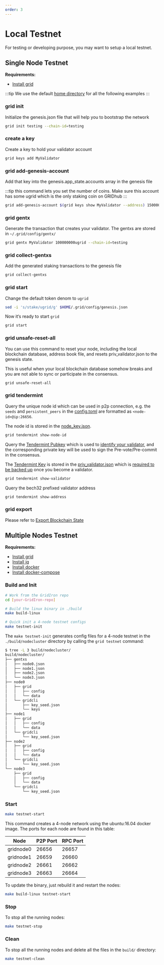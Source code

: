 ```yaml
---
order: 3
---
```


# Local Testnet

For testing or developing purpose, you may want to setup a local testnet.

## Single Node Testnet

**Requirements:**

- [Install grid](../get-started/install.md)

:::tip
We use the default [home directory](intro.md#home-directory) for all the following examples
:::

### grid init

Initialize the genesis.json file that will help you to bootstrap the network

```bash
grid init testing --chain-id=testing
```

### create a key

Create a key to hold your validator account

```bash
grid keys add MyValidator
```

### grid add-genesis-account

Add that key into the genesis.app_state.accounts array in the genesis file

:::tip
this command lets you set the number of coins. Make sure this account has some ugrid which is the only staking coin on GRIDhub
:::

```bash
grid add-genesis-account $(grid keys show MyValidator --address) 150000000ugrid
```

### grid gentx

Generate the transaction that creates your validator. The gentxs are stored in `~/.grid/config/gentx/`

```bash
grid gentx MyValidator 100000000ugrid --chain-id=testing 
```

### grid collect-gentxs

Add the generated staking transactions to the genesis file

```bash
grid collect-gentxs
```

### grid start

Change the default token denom to `ugrid`

```bash
sed -i 's/stake/ugrid/g' $HOME/.grid/config/genesis.json
```

Now it‘s ready to start `grid`

```bash
grid start
```

### grid unsafe-reset-all

You can use this command to reset your node, including the local blockchain database, address book file, and resets priv_validator.json to the genesis state.

This is useful when your local blockchain database somehow breaks and you are not able to sync or participate in the consensus.

```bash
grid unsafe-reset-all
```

### grid tendermint

Query the unique node id which can be used in p2p connection, e.g. the `seeds` and `persistent_peers` in the [config.toml](intro.md#cnofig-toml) are formatted as `<node-id>@ip:26656`.

The node id is stored in the [node_key.json](intro.md#node_key-json).

```bash
grid tendermint show-node-id
```

Query the [Tendermint Pubkey](../concepts/validator-faq.md#tendermint-key) which is used to [identify your validator](../cli-client/stake/create-validator.md), and the corresponding private key will be used to sign the Pre-vote/Pre-commit in the consensus.

The [Tendermint Key](../concepts/validator-faq.md#tendermint-key) is stored in the [priv_validator.json](intro.md#priv_validator-json) which is [required to be backed up](../concepts/validator-faq.md#how-to-backup-the-validator) once you become a validator.

```bash
grid tendermint show-validator
```

Query the bech32 prefixed validator address

```bash
grid tendermint show-address
```

### grid export

Please refer to [Export Blockchain State](export.md)

## Multiple Nodes Testnet

**Requirements:**

- [Install grid](../get-started/install.md)
- [Install jq](https://stedolan.github.io/jq/download/)
- [Install docker](https://docs.docker.com/engine/installation/)
- [Install docker-compose](https://docs.docker.com/compose/install/)

### Build and Init

```bash
# Work from the GridIron repo
cd [your-GridIron-repo]

# Build the linux binary in ./build
make build-linux

# Quick init a 4-node testnet configs
make testnet-init
```

The `make testnet-init` generates config files for a 4-node testnet in the `./build/nodecluster` directory by calling the `grid testnet` command:

```bash
$ tree -L 3 build/nodecluster/
build/nodecluster/
├── gentxs
│   ├── node0.json
│   ├── node1.json
│   ├── node2.json
│   └── node3.json
├── node0
│   ├── grid
│   │   ├── config
│   │   └── data
│   └── gridcli
│       ├── key_seed.json
│       └── keys
├── node1
│   ├── grid
│   │   ├── config
│   │   └── data
│   └── gridcli
│       └── key_seed.json
├── node2
│   ├── grid
│   │   ├── config
│   │   └── data
│   └── gridcli
│       └── key_seed.json
└── node3
    ├── grid
    │   ├── config
    │   └── data
    └── gridcli
        └── key_seed.json
```

### Start

```bash
make testnet-start
```

This command creates a 4-node network using the ubuntu:16.04 docker image. The ports for each node are found in this table:

| Node      | P2P Port | RPC Port |
| --------- | -------- | -------- |
| gridnode0 | 26656    | 26657    |
| gridnode1 | 26659    | 26660    |
| gridnode2 | 26661    | 26662    |
| gridnode3 | 26663    | 26664    |

To update the binary, just rebuild it and restart the nodes:

```bash
make build-linux testnet-start
```

### Stop

To stop all the running nodes:

```bash
make testnet-stop
```

### Clean

To stop all the running nodes and delete all the files in the `build/` directory:

```bash
make testnet-clean
```
